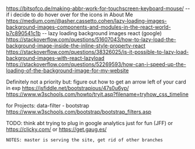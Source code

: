 https://bitsofco.de/making-abbr-work-for-touchscreen-keyboard-mouse/ -- if i decide to do hover over for the icons in About Me
https://medium.com/@asher.cassetto.cohen/lazy-loading-images-background-images-components-and-modules-in-the-react-world-b7c890541c1b
-- lazy loading background images react (google)
https://stackoverflow.com/questions/51607043/how-to-lazy-load-the-background-image-inside-the-inline-style-property-react
https://stackoverflow.com/questions/38326025/is-it-possible-to-lazy-load-background-images-with-react-lazyload
https://stackoverflow.com/questions/52269593/how-can-i-speed-up-the-loading-of-the-background-image-for-my-website

Definitely not a priority but: figure out how to get an arrow left of your card in exp
https://jsfiddle.net/bootstrapious/47s0u6yp/
https://www.w3schools.com/howto/tryit.asp?filename=tryhow_css_timeline

for Projects:
data-filter - bootstrap
https://www.w3schools.com/bootstrap/bootstrap_filters.asp

TODO: think abt trying to plug in google analytics just for fun (JFF)
or https://clicky.com/
or https://get.gaug.es/


    NOTES: master is serving the site, get rid of other branches